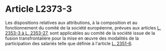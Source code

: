 # Article L2373-3

Les dispositions relatives aux attributions, à la composition et au fonctionnement du comité de la société européenne, prévues aux articles [L. 2353-3 à L. 2353-27][1], sont applicables au comité de la société issue de la fusion transfrontalière pour la mise en œuvre des modalités de la participation des salariés telle que définie à l'article [L. 2351-6][2].

 [1]: /affichCodeArticle.do?cidTexte=LEGITEXT000006072050&idArticle=LEGIARTI000006902243&dateTexte=&categorieLien=cid
 [2]: /affichCodeArticle.do?cidTexte=LEGITEXT000006072050&idArticle=LEGIARTI000006902210&dateTexte=&categorieLien=cid